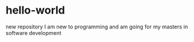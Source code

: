 # hello-world
new repository
I am new to programming and am going for my masters in software development

